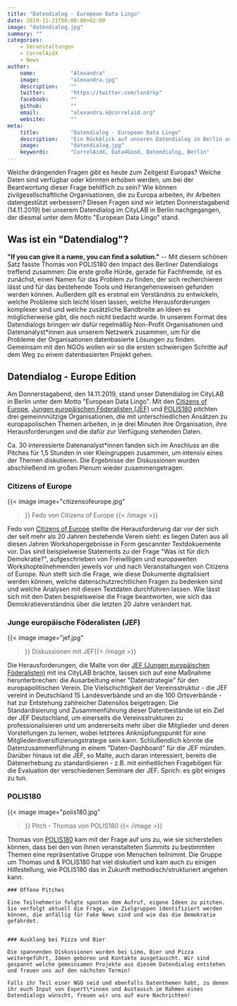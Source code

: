 ```yaml
---
title: "Datendialog - European Data Lingo"
date: 2019-11-21T00:00:00+02:00
image: "datendialog.jpg"
summary: ""
categories:       
    - Veranstaltungen
    - CorrelAidX
    - News
author: 
    name:           "Alexandra"
    image:          "alexandra.jpg"
    description:    ""
    twitter:        "https://twitter.com/lxndrkp"
    facebook:       ""
    github:         ""
    email:          "alexandra.k@correlaid.org"
    website:        ""
meta:
    title:          "Datendialog - European Data Lingo"
    description:    "Ein Rückblick auf unseren Datendialog in Berlin unter dem Motto 'European Data Lingo'"
    image:          "datendialog.jpg"
    keywords:       "CorrelAidX, Data4Good, Datendialog, Berlin"
---
```


Welche drängenden Fragen gibt es heute zum Zeitgeist Europas? Welche Daten sind verfügbar oder könnten erhoben werden, um bei der Beantwortung dieser Frage behilflich zu sein? Wie können zivilgesellschaftliche Organisationen, die zu Europa arbeiten, ihr Arbeiten datengestützt verbessern? Diesen Fragen sind wir letzten Donnerstagabend (14.11.2019) bei unserem Datendialog im CityLAB in Berlin nachgegangen, der diesmal unter dem Motto "European Data Lingo" stand.
 
## Was ist ein "Datendialog"?

**"If you can give it a name, you can find a solution."** -- Mit diesem schönen Satz fasste Thomas von POLIS180 den Impact des Berliner Datendialogs treffend zusammen: Die erste große Hürde, gerade für Fachfremde, ist es zunächst, einen Namen für das Problem zu finden, der sich recherchieren lässt und für das bestehende Tools und Herangehensweisen gefunden werden können. Außerdem gilt es erstmal ein Verständnis zu entwickeln, welche Probleme sich leicht lösen lassen, welche Herausforderungen komplexer sind und welche zusätzliche Bandbreite an Ideen es möglicherweise gibt, die noch nicht bedacht wurde. In unserem Format des Datendialogs bringen wir dafür regelmäßig Non-Profit Organisationen und Datenanalyst\*innen aus unserem Netzwerk zusammen, um für die Probleme der Organisationen datenbasierte Lösungen zu finden. Gemeinsam mit den NGOs wollen wir so die ersten schwierigen Schritte auf dem Weg zu einem datenbasierten Projekt gehen.
  
## Datendialog - Europe Edition
 
Am Donnerstagabend, den 14.11.2019, stand unser Datendialog im CityLAB in Berlin unter dem Motto "European Data Lingo". Mit den [Citizens of Europe](https://citizens-of-europe.eu/), [Jungen europäischen Föderalisten (JEF)](https://www.jef.de/) und [POLIS180](https://polis180.org/) pitchten drei gemeinnnützige Organisationen, die mit unterschiedlichen Ansätzen zu europapolischen Themen arbeiten, in je drei Minuten ihre Organisation, ihre Herausforderungen und die dafür zur Verfügung stehenden Daten. 
 
 Ca. 30 interessierte Datenanalyst\*innen fanden sich im Anschluss an die Pitches für 1,5 Stunden in vier Kleingruppen zusammen, um intensiv eines der Themen diskutieren. Die Ergebnisse der Diskussionen wurden abschließend im großen Plenum wieder zusammengetragen.
 

 
### Citizens of Europe

{{< image 
    image="citizensofeurope.jpg"
>}}
Fedo von Citizens of Europe
{{< /image >}}

Fedo von [Citizens of Europe](https://citizens-of-europe.eu/) stellte die Herausforderung dar vor der sich der seit mehr als 20 Jahren bestehende Verein sieht: es liegen Daten aus all diesen Jahren Workshopergebnisse in Form gescannter Textdokuemente vor. Das sind beispielweise Statements zu der Frage "Was ist für dich Demokratie?", aufgeschrieben von Freiwilligen und europaweiten Workshopteilnehmenden jeweils vor und nach Veranstaltungen von Citizens of Europe. Nun stellt sich die Frage, wie diese Dokumente digitalisiert werden können, welche datenschutzrechtlichen Fragen zu bedenken sind und welche Analysen mit diesen Textdaten durchführen lassen. Wie lässt sich mit den Daten bespielsweise die Frage beantworten, wie sich das Demokratieverständnis über die letzten 20 Jahre verändert hat.
   
### Junge europäische Föderalisten (JEF)


{{< image 
    image="jef.jpg"
>}}
Diskussionen mit JEF{{< /image >}}
 
Die Herausforderungen, die Malte von der [JEF (Jungen europäischen Föderalisten)](https://www.jef.de/) mit ins CityLAB brachte, lassen sich auf eine Maßnahme herunterbrechen: 
die Ausarbeitung einer "Datenstrategie" für den europapolitischen Verein. Die Vielschichtigkeit der Vereinsstruktur - die JEF vereint in Deutschland 15 Landesverbände und an die 100 Ortsverbände - hat zur Entstehung zahlreicher Datensilos beigetragen. Die Standardisierung und Zusammenführung dieser Datenbestände ist ein Ziel der JEF Deutschland, um einerseits die Vereinsstrukturen zu professionalisieren und um andererseits mehr über die Mitglieder und deren Vorstellungen zu lernen, wobei letzteres Anknüpfungspunkt für eine Mitgliederdiversifizierungstrategie sein kann. Schlußendlich könnte die Datenzusammenführung in einem "Daten-Dashboard" für die JEF münden. Darüber hinaus ist die JEF, so Malte, auch daran interessiert, bereits die Datenerhebung zu standardisieren - z.B. mit einheitlichen Fragebögen für die Evaluation der verschiedenen Seminare der JEF. Sprich: es gibt einiges zu tun.
  
### POLIS180

{{< image 
    image="polis180.jpg"
>}}
Pitch - Thomas von POLIS180
{{< /image >}}

Thomas von [POLIS180](https://polis180.org/) kam mit der Frage auf uns zu, wie sie sicherstellen können, dass bei den von ihnen veranstalteten Summits zu bestimmten Themen eine repräsentative Gruppe von Menschen teilnimmt. 
Die Gruppe um Thomas und & POLIS180 hat viel diskutiert und kam auch zu einigen Hilfestellung, wie POLIS180 das in Zukunft methodisch/strukturiert angehen kann.
 
    ### Offene Pitches

    Eine Teilnehmerin folgte spontan dem Aufruf, eigene Ideen zu pitchen. Sie verfolgt aktuell die Frage, wie Zielgruppen identifiziert werden können, die anfällig für Fake News sind und wie das die Demokratie gefährdet. 


    ### Ausklang bei Pizza und Bier

    Die spannenden Diskussionen wurden bei Limo, Bier und Pizza weitergeführt, Ideen geboren und Kontakte ausgetauscht. Wir sind gespannt welche gemeinsamen Projekte aus diesem Datendialog entstehen und freuen uns auf den nächsten Termin!

    Falls ihr Teil einer NGO seid und ebenfalls Datenthemen habt, zu denen ihr euch Input von Expert\*innen und Austausch im Rahmen eines Datendialogs wünscht, freuen wir uns auf eure Nachrichten!
